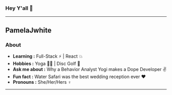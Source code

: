 ### Hey Y'all 👋
---
PamelaJwhite
---

### About
-  **Learning :** Full-Stack :zap: | React :collision:
-  **Hobbies :** Yoga :lotus_position_woman: | Disc Golf :flying_disc:
-  **Ask me about :** Why a Behavior Analyst Yogi makes a Dope Developer :v:
-  **Fun fact :** Water Safari was the best wedding reception ever :heart: 
-  **Pronouns :** She/Her/Hers :female_sign:

---------------------------------------------------------------------------------------------------------------------------------------------------------------------------------

<!--
**PamelaJWhite/PamelaJWhite** is a ✨ _special_ ✨ repository because its `README.md` (this file) appears on your GitHub profile.

Here are some ideas to get you started:

- 🔭 I’m currently working on ...
- 🌱 I’m currently learning ...
- 👯 I’m looking to collaborate on ...
- 🤔 I’m looking for help with ...
- 💬 Ask me about ...
- 📫 How to reach me: ...
- 😄 Pronouns: ...
- ⚡ Fun fact: ...
-->
